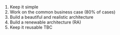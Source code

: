 
1. Keep it simple 
2. Work on the common business case (80% of cases)
3. Build a beautiful and realistic architecture
4. Build a renewable architecture (RA)
5. Keep it reusable
TBC
